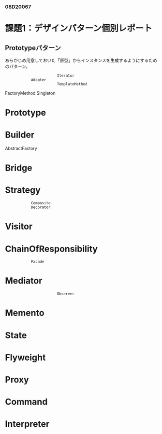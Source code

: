 ### **08D20067**
# 課題1：デザインパターン個別レポート
## Prototypeパターン
あらかじめ用意しておいた「原型」からインスタンスを生成するようにするためのパターン。











                            Iterator
                Adapter
                            TemplateMethod
FactoryMethod
Singleton
# Prototype
# Builder
AbstractFactory
#                Bridge
#                            Strategy
                Composite
                Decorator
#                            Visitor
#                            ChainOfResponsibility
                Facade
#                            Mediator
                            Observer
#                            Memento
#                            State
#                Flyweight
#                Proxy
#                            Command
#                            Interpreter